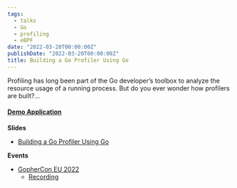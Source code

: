```yaml
---
tags:
  - talks
  - Go
  - profiling
  - eBPF
date: "2022-03-20T00:00:00Z"
publishDate: "2022-03-20T00:00:00Z"
title: Building a Go Profiler Using Go
---
```


Profiling has long been part of the Go developer’s toolbox to analyze the resource usage of a running process. But do you ever wonder how profilers are built?...

#### [Demo Application](https://github.com/kakkoyun/tiny-profiler)

**Slides**
* [Building a Go Profiler Using Go](https://docs.google.com/presentation/d/1hKqxAC9aaWLPM4xwXyXuK5cp2LBAewOVqZ05qjLNnK8/edit?usp=sharing)

**Events**
* [GopherCon EU 2022](https://gophercon.eu)
  * [Recording](#building-a-go-profiler-using-go)